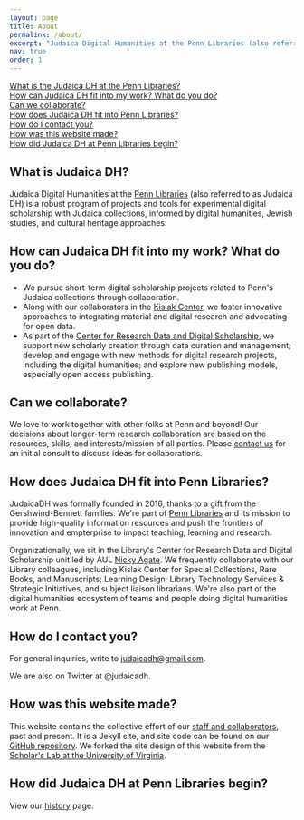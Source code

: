 ```yaml
---
layout: page
title: About
permalink: /about/
excerpt: "Judaica Digital Humanities at the Penn Libraries (also referred to as Judaica DH) is a robust program of projects and tools for experimental digital scholarship with Judaica collections,"
nav: true
order: 1
---
```


<a href="#what-is-judaica-dh">What is the Judaica DH at the Penn Libraries?</a>  
<a href="#how-can-judaica-dh-fit-into-my-work-what-do-you-do">How can Judaica DH fit into my work? What do you do?</a>  
<a href="#can-we-collaborate">Can we collaborate?</a>  
<a href="#how-does-judaica-dh-fit-into-penn-libraries">How does Judaica DH fit into Penn Libraries?</a>  
<a href="#how-do-i-contact-you">How do I contact you?</a>  
<a href="#how-was-this-website-made">How was this website made?</a>  
<a href="#how-did-Judaica-DH-at-Penn-Libraries-begin">How did Judaica DH at Penn Libraries begin?</a>  

## What is Judaica DH?
Judaica Digital Humanities at the [Penn Libraries](http://library.upenn.edu) (also referred to as Judaica DH) is a robust program of projects and tools for experimental digital scholarship with Judaica collections, informed by digital humanities, Jewish studies, and cultural heritage approaches. 

## How can Judaica DH fit into my work? What do you do?
* We pursue short-term digital scholarship projects related to Penn's Judaica collections through collaboration.
* Along with our collaborators in the [Kislak Center](https://www.library.upenn.edu/kislak/about), we foster innovative approaches to integrating material and digital research and advocating for open data.
* As part of the [Center for Research Data and Digital Scholarship](https://guides.library.upenn.edu/digital-scholarship), we support new scholarly creation through data curation and management; develop and engage with new methods for digital research projects, including the digital humanities; and explore new publishing models, especially open access publishing.

## Can we collaborate?
We love to work together with other folks at Penn and beyond! Our decisions about longer-term research collaboration are based on the resources, skills, and interests/mission of all parties. Please [contact us](mailto:judaicadh@gmail.com) for an initial consult to discuss ideas for collaborations.

## How does Judaica DH fit into Penn Libraries?
JudaicaDH was formally founded in 2016, thanks to a gift from the Gershwind-Bennett families. We're part of [Penn Libraries](http://library.upenn.edu) and its mission to provide high-quality information resources and push the frontiers of innovation and empterprise to impact teaching, learning and research. 

Organizationally, we sit in the Library's Center for Research Data and Digital Scholarship unit led by AUL [Nicky Agate](people/nicky-agate). We frequently collaborate with our Library colleagues, including Kislak Center for Special Collections, Rare Books, and Manuscripts; Learning Design; Library Technology Services & Strategic Initiatives, and subject liaison librarians. We're also part of the  digital humanities ecosystem of teams and people doing digital humanities work at Penn.

## How do I contact you?
For general inquiries, write to [judaicadh@gmail.com](mailto:judaicadh@gmail.com).

We are also on Twitter at <a hfef="https://twitter.com/judaicadh">@judaicadh</a>.

## How was this website made?
This website contains the collective effort of our [staff and collaborators](/people), past and present. It is a Jekyll site, and site code can be found on our [GitHub repository](github.com/judaicadh/judaicadh.github.io). We forked the site design of this website from the [Scholar's Lab at the University of Virginia](https://scholarslab.lib.virginia.edu).

## How did Judaica DH at Penn Libraries begin?
View our [history](/history) page. 